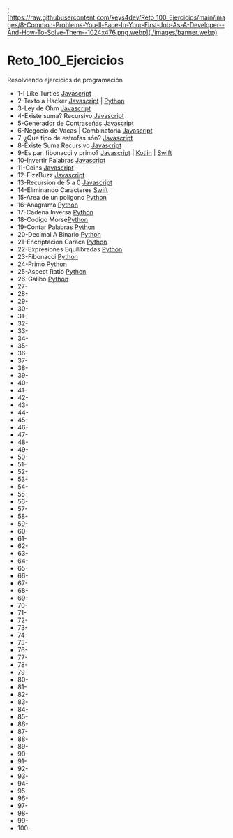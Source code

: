 ![https://raw.githubusercontent.com/keys4dev/Reto_100_Ejercicios/main/images/8-Common-Problems-You-ll-Face-In-Your-First-Job-As-A-Developer--And-How-To-Solve-Them--1024x476.png.webp](./images/banner.webp)
# Reto_100_Ejercicios

Resolviendo ejercicios de programación
* 1-I Like Turtles [Javascript](javascript/01_I_like_turtles.js)
* 2-Texto a Hacker [Javascript](javascript/02_to_hacker_language.js) | [Python](python/02_to_hacker_language.py)
* 3-Ley de Ohm [Javascript](javascript/03_Ley_De_Ohm.js)
* 4-Existe suma? Recursivo [Javascript](javascript/04__Sumar_numeros_de_un_string.js)
* 5-Generador de Contraseñas [Javascript](javascript/05_Generador_de_passwords.js)
* 6-Negocio de Vacas | Combinatoria [Javascript](javascript/06_Combinatoria_vacas.js)
* 7-¿Que tipo de estrofas són? [Javascript](javascript/07_Estrofas.js)
* 8-Existe Suma Recursivo [Javascript](javascript/08_Existe_suma_recursivo.js)
* 9-Es par, fibonacci y primo? [Javascript](javascript/09_Par_Fibonnaci_Primo.js) | [Kotlin](kotlin/09_Par_Fibonnaci_Primo.kt) | [Swift](swift/09_Par_Fibonnaci_Primo.swift)
* 10-Invertir Palabras [Javascript](javascript/10_Invertir_palabras.js)
* 11-Coins [Javascript](javascript/11_coins.js)
* 12-FizzBuzz [Javascript](javascript/12_fizzbuzz.js)
* 13-Recursion de 5 a 0 [Javascript](javascript/13_recursion_5_a_0.js)
* 14-Eliminando Caracteres [Swift](swift/14_EliminadoCaracteres.swift)
* 15-Area de un poligono [Python](python/15_area_poligono.py)
* 16-Anagrama [Python](python/16_anagrama.py)
* 17-Cadena Inversa [Python](python/17_cadena_inversa.py)
* 18-Codigo Morse[Python](python/18_codigo_morse.py)
* 19-Contar Palabras [Python](python/19_contar_palabras.py)
* 20-Decimal A Binario [Python](python/20_decimal_a_binario.py)
* 21-Encriptacion Caraca [Python](python/21_encriptacion_karaca.py)
* 22-Expresiones Equilibradas [Python](python/22_expresiones_equilibradas.py) 
* 23-Fibonacci [Python](python/23_fibonacci.py)
* 24-Primo [Python](python/24_primo.py)
* 25-Aspect Ratio [Python](python/25_aspect_ratio.py)
* 26-Galibo [Python](python/26_galibo.py)
* 27-
* 28-
* 29-
* 30-
* 31-
* 32-
* 33-
* 34-
* 35-
* 36-
* 37-
* 38-
* 39-
* 40-
* 41-
* 42-
* 43-
* 44-
* 45-
* 46-
* 47-
* 48-
* 49-
* 50-
* 51-
* 52-
* 53-
* 54-
* 55-
* 56-
* 57-
* 58-
* 59-
* 60-
* 61-
* 62-
* 63-
* 64-
* 65-
* 66-
* 67-
* 68-
* 69-
* 70-
* 71-
* 72-
* 73-
* 74-
* 75-
* 76-
* 77-
* 78-
* 79-
* 80-
* 81-
* 82-
* 83-
* 84-
* 85-
* 86-
* 87-
* 88-
* 89-
* 90-
* 91-
* 92-
* 93-
* 94-
* 95-
* 96-
* 97-
* 98-
* 99-
* 100-
